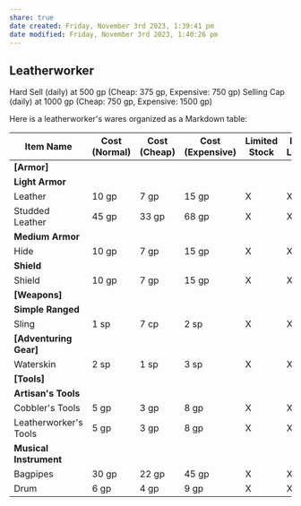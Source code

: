 ```yaml
---
share: true
date created: Friday, November 3rd 2023, 1:39:41 pm
date modified: Friday, November 3rd 2023, 1:40:26 pm
---
```


## Leatherworker

Hard Sell (daily) at 500 gp (Cheap: 375 gp, Expensive: 750 gp) 
Selling Cap (daily) at 1000 gp (Cheap: 750 gp, Expensive: 1500 gp)

Here is a leatherworker's wares organized as a Markdown table:

| Item Name              | Cost (Normal) | Cost (Cheap) | Cost (Expensive) | Limited Stock | Rural Locale | Urban Locale | Premium Locale |
| ---------------------- | ------------- | ------------ | ---------------- | ------------- | ------------ | ------------ | -------------- |
| **[Armor]**            |               |              |                  |               |              |              |                |
| **Light Armor**        |               |              |                  |               |              |              |                |
| Leather                | 10 gp         | 7 gp         | 15 gp            | X             | X            | X            | X              |
| Studded Leather        | 45 gp         | 33 gp        | 68 gp            | X             | X            | X            | X              |
| **Medium Armor**       |               |              |                  |               |              |              |                |
| Hide                   | 10 gp         | 7 gp         | 15 gp            | X             | X            | X            | X              |
| **Shield**             |               |              |                  |               |              |              |                |
| Shield                 | 10 gp         | 7 gp         | 15 gp            | X             | X            | X            | X              |
| **[Weapons]**          |               |              |                  |               |              |              |                |
| **Simple Ranged**      |               |              |                  |               |              |              |                |
| Sling                  | 1 sp          | 7 cp         | 2 sp             | X             | X            | X            | X              |
| **[Adventuring Gear]** |               |              |                  |               |              |              |                |
| Waterskin              | 2 sp          | 1 sp         | 3 sp             | X             | X            | X            | X              |
| **[Tools]**            |               |              |                  |               |              |              |                |
| **Artisan's Tools**    |               |              |                  |               |              |              |                |
| Cobbler's Tools        | 5 gp          | 3 gp         | 8 gp             | X             | X            | X            | X              |
| Leatherworker's Tools  | 5 gp          | 3 gp         | 8 gp             | X             | X            | X            | X              |
| **Musical Instrument** |               |              |                  |               |              |              |                |
| Bagpipes               | 30 gp         | 22 gp        | 45 gp            | X             | X            | X            | X              |
| Drum                   | 6 gp          | 4 gp         | 9 gp             | X             | X            | X            | X              |